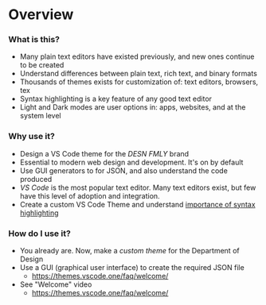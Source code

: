 # Overview

### What is this?

* Many plain text editors have existed previously, and new ones continue to be created
* Understand differences between plain text, rich text, and binary formats
* Thousands of themes exists for customization of: text editors, browsers, tex
* Syntax highlighting is a key feature of any good text editor
* Light and Dark modes are user options in: apps, websites, and at the system level

### Why use it?

* Design a VS Code theme for the _DESN FMLY_ brand
* Essential to modern web design and development. It's on by default
* Use GUI generators to for JSON, and also understand the code produced
* _VS Code_ is the most popular text editor. Many text editors exist, but few have this level of adoption and integration.
* Create a custom VS Code Theme and understand [importance of syntax highlighting](https://en.wikipedia.org/wiki/Syntax_highlighting)

### How do I use it?

* You already are. Now, make a _custom theme_ for the Department of Design
* Use a GUI (graphical user interface) to create the required JSON file
  * https://themes.vscode.one/faq/welcome/
* See "Welcome" video
  * https://themes.vscode.one/faq/welcome/
